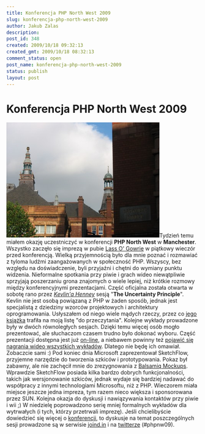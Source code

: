 ```yaml
---
title: Konferencja PHP North West 2009
slug: konferencja-php-north-west-2009
author: Jakub Zalas
description: 
post_id: 348
created: 2009/10/18 09:32:13
created_gmt: 2009/10/18 08:32:13
comment_status: open
post_name: konferencja-php-north-west-2009
status: publish
layout: post
---
```


<!--Tydzień temu miałem okazję uczestniczyć w konferencji PHP North West w Manchester. Wszystko zaczęło się imprezą w pubie Lass O' Gowrie w piątkowy wieczór przed konferencją. Wielką przyjemnością było dla mnie poznać i rozmawiać z tyloma ludźmi zaangażowanych w społeczność PHP. Wszyscy, bez względu na doświadczenie, byli przyjaźni i chętni do wymiany punktu widzenia. Nieformalne spotkania przy piwie i grach wideo niewątpliwie sprzyjają poszerzaniu grona znajomych o wiele lepiej, niż krótkie rozmowy między konferencyjnymi prezentacjami.-->

# Konferencja PHP North West 2009

![Manchester, Sackville Street](/uploads/wp//2009/10/img_5176-400x300.jpg)Tydzień temu miałem okazję uczestniczyć w konferencji **PHP North West** w **Manchester**. Wszystko zaczęło się imprezą w pubie [Lass O' Gowrie](http://www.thelass.co.uk/) w piątkowy wieczór przed konferencją. Wielką przyjemnością było dla mnie poznać i rozmawiać z tyloma ludźmi zaangażowanych w społeczność PHP. Wszyscy, bez względu na doświadczenie, byli przyjaźni i chętni do wymiany punktu widzenia. Nieformalne spotkania przy piwie i grach wideo niewątpliwie sprzyjają poszerzaniu grona znajomych o wiele lepiej, niż krótkie rozmowy między konferencyjnymi prezentacjami. Część oficjalna została otwarta w sobotę rano przez _[Kevlin'a Henney](http://twitter.com/KevlinHenney)_ sesją "**The Uncertainty Principle**". Kevlin nie jest osobą powiązaną z PHP w żaden sposób, jednak jest specjalistą z dziedziny wzorców projektowych i architektury oprogramowania. Usłyszałem od niego wiele mądych rzeczy, przez co [jego książka](http://www.goodreads.com/book/show/7003902-97-things-every-programmer-should-know-collective-wisdom-from-the-exper) trafiła na moją listę "do przeczytania". Kolejne wykłady prowadzone były w dwóch równoległych sesjach. Dzięki temu więcej osób mogło prezentować, ale słuchaczom czasem trudno było dokonać wyboru. Część prezentacji dostępna jest już [on-line](http://conference.phpnw.org.uk/phpnw09/?p=346), a niebawem powinny też [pojawić się nagrania wideo wszystkich wykładów](http://conference.phpnw.org.uk/phpnw09/). Dlatego nie będę ich omawiał. Zobaczcie sami :) Pod koniec dnia Microsoft zaprezentował SketchFlow, przyjemne narzędzie do tworzenia szkiców i prototypowania. Pokaz był zabawny, ale nie zachęcił mnie do zrezygnowania z [Balsamiq Mockups](/tworzenie-szkicow-interfejsu-uzytkownika-ui-balsamiq-mockups). Wprawdzie SketchFlow posiada kilka bardzo dobrych funkcjonalności, takich jak wersjonowanie szkiców, jednak wydaje się bardziej nadawać do współpracy z innymi technologiami Microsoftu, niż z PHP. Wieczorem miała miejsce jeszcze jedna impreza, tym razem nieco większa i sponsorowana przez SUN. Kolejna okazja do dyskusji i nawiązywania kontaktów przy piwie i wii ;) W niedzielę poprowadzono serię mniej formalnych wykładów dla wytrwałych (i tych, którzy przetrwali imprezę). Jeśli chcielibyście dowiedzieć się więcej o [konferencji](http://conference.phpnw.org.uk/phpnw09/), to dyskusje na temat poszczególnych sesji prowadzone są w serwisie [joind.in](http://joind.in/event/view/70) i na [twitterze](http://twitter.com/#search?q=%23phpnw09) (#phpnw09).
